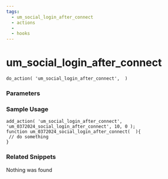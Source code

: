 ```yaml
---
tags: 
  - um_social_login_after_connect
  - actions
  - 
  - hooks
---
```

# um\_social\_login\_after\_connect

``` php:no-line-numbers
do_action( 'um_social_login_after_connect',  )
```
<div class='hook-sep'></div>

### Parameters

<div class='hook-sep'></div>



### Sample Usage

``` php:no-line-numbers
add_action( 'um_social_login_after_connect', 'um_0372024_social_login_after_connect', 10, 0 );
function um_0372024_social_login_after_connect(  ){
 // do something
}
```
<div class='hook-sep'></div>



### Related Snippets

Nothing was found

